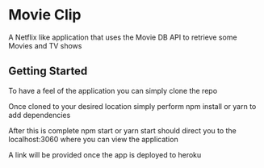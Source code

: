 # Movie Clip 

A Netflix like application that uses the Movie DB API to retrieve some Movies and TV shows


## Getting Started 

To have a feel of the application you can simply clone the repo 

Once cloned to your desired location simply perform npm install or yarn to add dependencies 

After this is complete npm start or yarn start should direct you to the localhost:3060
where you can view the application 



A link will be provided once the app is deployed to heroku 

